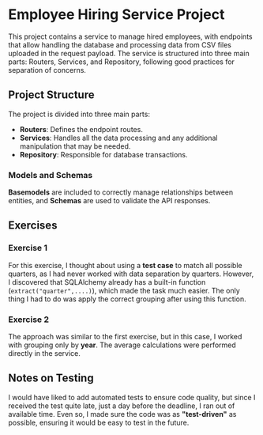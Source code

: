 # Employee Hiring Service Project

This project contains a service to manage hired employees, with endpoints that allow handling the database and processing data from CSV files uploaded in the request payload. The service is structured into three main parts: Routers, Services, and Repository, following good practices for separation of concerns.

## Project Structure

The project is divided into three main parts:

- **Routers**: Defines the endpoint routes.
- **Services**: Handles all the data processing and any additional manipulation that may be needed.
- **Repository**: Responsible for database transactions.

### Models and Schemas

**Basemodels** are included to correctly manage relationships between entities, and **Schemas** are used to validate the API responses.

## Exercises

### Exercise 1

For this exercise, I thought about using a **test case** to match all possible quarters, as I had never worked with data separation by quarters. However, I discovered that SQLAlchemy already has a built-in function (`extract("quarter",....)`), which made the task much easier. The only thing I had to do was apply the correct grouping after using this function.

### Exercise 2

The approach was similar to the first exercise, but in this case, I worked with grouping only by **year**. The average calculations were performed directly in the service.

## Notes on Testing

I would have liked to add automated tests to ensure code quality, but since I received the test quite late, just a day before the deadline, I ran out of available time. Even so, I made sure the code was as **"test-driven"** as possible, ensuring it would be easy to test in the future.
